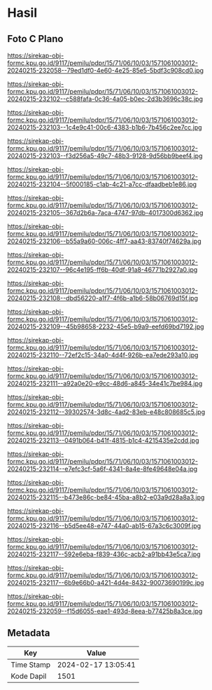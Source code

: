 # Hasil

## Foto C Plano

https://sirekap-obj-formc.kpu.go.id/9117/pemilu/pdpr/15/71/06/10/03/1571061003012-20240215-232058--79ed1df0-4e60-4e25-85e5-5bdf3c908cd0.jpg

https://sirekap-obj-formc.kpu.go.id/9117/pemilu/pdpr/15/71/06/10/03/1571061003012-20240215-232102--c588fafa-0c36-4a05-b0ec-2d3b3696c38c.jpg

https://sirekap-obj-formc.kpu.go.id/9117/pemilu/pdpr/15/71/06/10/03/1571061003012-20240215-232103--1c4e9c41-00c6-4383-b1b6-7b456c2ee7cc.jpg

https://sirekap-obj-formc.kpu.go.id/9117/pemilu/pdpr/15/71/06/10/03/1571061003012-20240215-232103--f3d256a5-49c7-48b3-9128-9d56bb9beef4.jpg

https://sirekap-obj-formc.kpu.go.id/9117/pemilu/pdpr/15/71/06/10/03/1571061003012-20240215-232104--5f000185-c1ab-4c21-a7cc-dfaadbeb1e86.jpg

https://sirekap-obj-formc.kpu.go.id/9117/pemilu/pdpr/15/71/06/10/03/1571061003012-20240215-232105--367d2b6a-7aca-4747-97db-4017300d6362.jpg

https://sirekap-obj-formc.kpu.go.id/9117/pemilu/pdpr/15/71/06/10/03/1571061003012-20240215-232106--b55a9a60-006c-4ff7-aa43-83740f74629a.jpg

https://sirekap-obj-formc.kpu.go.id/9117/pemilu/pdpr/15/71/06/10/03/1571061003012-20240215-232107--96c4e195-ff6b-40df-91a8-46771b2927a0.jpg

https://sirekap-obj-formc.kpu.go.id/9117/pemilu/pdpr/15/71/06/10/03/1571061003012-20240215-232108--dbd56220-a1f7-4f6b-a1b6-58b06769d15f.jpg

https://sirekap-obj-formc.kpu.go.id/9117/pemilu/pdpr/15/71/06/10/03/1571061003012-20240215-232109--45b98658-2232-45e5-b9a9-eefd69bd7192.jpg

https://sirekap-obj-formc.kpu.go.id/9117/pemilu/pdpr/15/71/06/10/03/1571061003012-20240215-232110--72ef2c15-34a0-4d4f-926b-ea7ede293a10.jpg

https://sirekap-obj-formc.kpu.go.id/9117/pemilu/pdpr/15/71/06/10/03/1571061003012-20240215-232111--a92a0e20-e9cc-48d6-a845-34e41c7be984.jpg

https://sirekap-obj-formc.kpu.go.id/9117/pemilu/pdpr/15/71/06/10/03/1571061003012-20240215-232112--39302574-3d8c-4ad2-83eb-e48c808685c5.jpg

https://sirekap-obj-formc.kpu.go.id/9117/pemilu/pdpr/15/71/06/10/03/1571061003012-20240215-232113--0491b064-b41f-4815-b1c4-4215435e2cdd.jpg

https://sirekap-obj-formc.kpu.go.id/9117/pemilu/pdpr/15/71/06/10/03/1571061003012-20240215-232114--e7efc3cf-5a6f-4341-8a4e-8fe49648e04a.jpg

https://sirekap-obj-formc.kpu.go.id/9117/pemilu/pdpr/15/71/06/10/03/1571061003012-20240215-232115--b473e86c-be84-45ba-a8b2-e03a9d28a8a3.jpg

https://sirekap-obj-formc.kpu.go.id/9117/pemilu/pdpr/15/71/06/10/03/1571061003012-20240215-232116--b5d5ee48-e747-44a0-ab15-67a3c6c3009f.jpg

https://sirekap-obj-formc.kpu.go.id/9117/pemilu/pdpr/15/71/06/10/03/1571061003012-20240215-232117--592e6eba-f839-436c-acb2-a91bb43e5ca7.jpg

https://sirekap-obj-formc.kpu.go.id/9117/pemilu/pdpr/15/71/06/10/03/1571061003012-20240215-232117--6b9e66b0-a421-4d4e-8432-90073690199c.jpg

https://sirekap-obj-formc.kpu.go.id/9117/pemilu/pdpr/15/71/06/10/03/1571061003012-20240215-232059--f15d6055-eae1-493d-8eea-b77425b8a3ce.jpg


## Metadata

| Key        | Value               |
| ---------- | ------------------- |
| Time Stamp | 2024-02-17 13:05:41 |
| Kode Dapil | 1501                |



